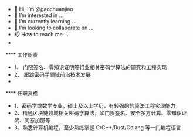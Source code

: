 - 👋 Hi, I’m @gaochuanjiao
- 👀 I’m interested in ...
- 🌱 I’m currently learning ...
- 💞️ I’m looking to collaborate on ...
- 📫 How to reach me ...
- 
**** 工作职责
  
- 1、 门限签名、零知识证明等行业相关密码学算法的研究和工程实现
- 2、 跟踪密码学领域前沿技术发展
- 
**** 任职资格
  
- 1、密码学或数学专业，硕士及以上学历，有较强的的算法工程实现能力
- 2、精通区块链领域相关密码学算法，如门限签名、安全多方计算、零知识证明、同态加密等
- 3、熟悉计算机编程，至少熟练掌握 C/C++/Rust/Golang 等一门编程语言
 
<!---
gaochuanjiao/gaochuanjiao is a ✨ special ✨ repository because its `README.md` (this file) appears on your GitHub profile.
You can click the Preview link to take a look at your changes.
--->
